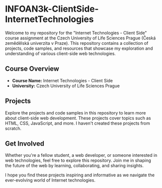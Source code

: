 
# INFOAN3k-ClientSide-InternetTechnologies

Welcome to my repository for the "Internet Technologies - Client Side" course assignment at the Czech University of Life Sciences Prague (Česká zemědělská univerzita v Praze). This repository contains a collection of projects, code samples, and resources that showcase my exploration and understanding of various client-side web technologies.

## Course Overview

- **Course Name:** Internet Technologies - Client Side
- **University:** Czech University of Life Sciences Prague

## Projects

Explore the projects and code samples in this repository to learn more about client-side web development. These projects cover topics such as HTML, CSS, JavaScript, and more. I haven't created these projects from scratch.

## Get Involved

Whether you're a fellow student, a web developer, or someone interested in web technologies, feel free to explore this repository. Join me in shaping the future of the web by learning, collaborating, and sharing insights.

I hope you find these projects inspiring and informative as we navigate the ever-evolving world of Internet technologies.
